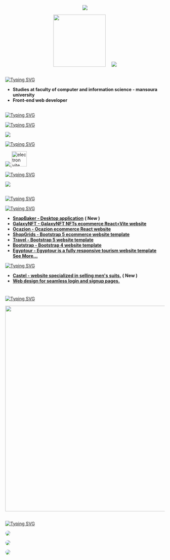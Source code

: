 <!-- Github README -->
<p align="center">
  <img src="assets/banner.jpg">
</p>

<p align="center"><a href="https://github.com/ahmed-abd-alalim">
<img height="165" src="https://github-readme-stats.vercel.app/api?username=ahmed-abd-alalim&show_icons=true&include_all_commits=true&title_color=f7a617&icon_color=f7a617&theme=react&cache_seconds=3200&hide_border=true" /></a>
&nbsp;&nbsp;&nbsp;
<a href="https://github.com/ahmed-abd-alalim"><img src="https://github-readme-stats.vercel.app/api/top-langs/?username=ahmed-abd-alalim&title_color=f7a617&icon_color=f7a617&layout=compact&theme=react&hide_border=true" />
</a></p>

##

[![Typing SVG](https://readme-typing-svg.herokuapp.com?font=Fira+Code&size=25&pause=1000&color=f7a617&repeat=false&width=435&lines=About+me%3A)](https://github.com/ahmed-abd-alalim)
 * <b>Studies at faculty of computer and information science - mansoura university</b>
 * <b>Front-end web developer</b>
##

[![Typing SVG](https://readme-typing-svg.herokuapp.com?font=Fira+Code&size=25&pause=1000&color=f7a617&repeat=false&width=435&lines=Skills%3A)](https://github.com/ahmed-abd-alalim)

  [![Typing SVG](https://readme-typing-svg.herokuapp.com?font=Fira+Code&size=15&pause=1000&color=f7a617&repeat=false&width=460&lines=programing+languages%3A)](https://github.com/ahmed-abd-alalim)
  <p>
    <a href="#">
      <img src="https://skillicons.dev/icons?i=cs,python,html,css,js,ts,md&perline=7" />
    </a>
  </p>

  [![Typing SVG](https://readme-typing-svg.herokuapp.com?font=Fira+Code&size=15&pause=1000&color=f7a617&repeat=false&width=460&lines=Frameworks%3A)](https://github.com/ahmed-abd-alalim)
  <p>
    <a href="#">
      <img src="https://skillicons.dev/icons?i=bootstrap,react,vite,electron&perline=4" />
    </a>
    <a href="#">
        <img src="https://electron-vite.org/favicon.svg"  width="48" height="48" alt="electron vite"/>
    </a>
  </p>
  
  [![Typing SVG](https://readme-typing-svg.herokuapp.com?font=Fira+Code&size=15&pause=1000&color=f7a617&repeat=false&width=400&lines=Tools%3A)](https://github.com/ahmed-abd-alalim)
  <p>
     <a href="#">
      <img src="https://skillicons.dev/icons?i=vscode,photoshop,figma&perline=3" />
     </a>
  </p>
  
##
[![Typing SVG](https://readme-typing-svg.herokuapp.com?font=Fira+Code&size=25&pause=1000&color=f7a617&repeat=false&width=435&lines=Activities%3A)](https://github.com/ahmed-abd-alalim)

[![Typing SVG](https://readme-typing-svg.herokuapp.com?font=Fira+Code&size=15&pause=1000&color=f7a617&repeat=false&width=435&lines=Front+End%3A)](https://github.com/ahmed-abd-alalim?tab=repositories&q=&type=&language=html)
  <div>
    <ul>
      <li>
        <b> <a href="https://github.com/ahmed-abd-alalim/snapbaker">SnapBaker - Desktop application</a></b> <b>( New )</b>
      </li> 
       <li>
        <b> <a href="https://github.com/ahmed-abd-alalim/GalaxyNFT">GalaxyNFT - GalaxyNFT NFTs ecommerce React+Vite website</a></b>
      </li> 
      <li>
        <b> <a href="https://github.com/ahmed-abd-alalim/Ocazion">Ocazion - Ocazion ecommerce React website</a></b>
      </li> 
      <li>
        <b> <a href="https://github.com/ahmed-abd-alalim/ShopGrids">ShopGrids - Bootstrap 5 ecommerce website template</a></b>
      </li> 
      <li>
        <b> <a href="https://github.com/ahmed-abd-alalim/Travel">Travel - Bootstrap 5 website template</a></b>
      </li> 
      <li>
        <b> <a href="https://github.com/ahmed-abd-alalim/Bootstrap">Bootstrap - Bootstrap 4 website template</a></b>
      </li> 
      <li>
        <b><a href="https://github.com/ahmed-abd-alalim/Egyptour">Egyptour - Egyptour is a fully responsive tourism website template</a></b>
      </li> 
       <b><a href="https://github.com/ahmed-abd-alalim?tab=repositories">See More...</a></b>
    </ul> 
  </div>


  [![Typing SVG](https://readme-typing-svg.herokuapp.com?font=Fira+Code&size=15&pause=1000&color=f7a617&repeat=false&width=435&lines=Web+Design%3A)](#)
  <div>
    <ul>
       <li>
        <b> <a href="https://www.behance.net/gallery/228030235/Castel-website-specialized-in-selling-mens-suits">Castel - website specialized in selling men's suits.</a></b> <b>( New )</b>  
        </li> 
        <li> 
        <b> <a href="https://www.behance.net/gallery/212206865/Web-design-for-seamless-login-and-signup-pages">Web design for seamless login and signup pages.</a></b>
      </li> 
    </ul>
  </div>

#
  
[![Typing SVG](https://readme-typing-svg.herokuapp.com?font=Fira+Code&size=25&pause=1000&color=f7a617&repeat=false&width=435&lines=Github+Statistics%3A)](https://github.com/ahmed-abd-alalim)
<p><a href="https://github.com/ahmed-abd-alalim"><img width=650 src="https://github-profile-trophy.vercel.app/?username=ahmed-abd-alalim&theme=dracula&no-frame=true&title=Followers,Stars,Commit,Repository,Issues"/></a></p>

##
  
[![Typing SVG](https://readme-typing-svg.herokuapp.com?font=Fira+Code&size=25&pause=1000&color=f7a617&repeat=false&width=435&lines=Get+in+Touch%3A)](https://github.com/ahmed-abd-alalim)
<p><a href="https://ahmedabdalalim.pages.dev/" target="_blank"><img src="https://img.shields.io/badge/Portfolio-%23f7a617?style=for-the-badge&logo=Opsgenie&logoColor=white" style="border-radius: 30px" target="_blank"></a></p>
<p><a href="https://www.linkedin.com/in/ahmed-abd-alalim-286768299/" target="_blank"><img src="https://img.shields.io/badge/-LinkedIn-%230077B5?style=for-the-badge&logo=Linkedin&logoColor=white" style="border-radius: 30px" target="_blank"></a></p>
<p><a href="https://www.youtube.com/@AhmedAbdAlalim3A" target="_blank"><img src="https://img.shields.io/badge/-YouTube-white?style=for-the-badge&logo=YouTube&logoColor=red" style="border-radius: 30px" target="_blank"></a></p>

